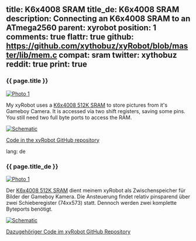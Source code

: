title: K6x4008 SRAM
title_de: K6x4008 SRAM
description: Connecting an K6x4008 SRAM to an ATmega2560
parent: xyrobot
position: 1
comments: true
flattr: true
github: https://github.com/xythobuz/xyRobot/blob/master/lib/mem.c
compat: sram
twitter: xythobuz
reddit: true
print: true
---

### {{ page.title }}

[![Photo 1][1]][2]

My xyRobot uses a [K6x4008 512K SRAM][3] to store pictures from it's Gameboy Camera. It is accessed via two shift registers, saving some pins. You still need two full byte ports to access the RAM.

[![Schematic][4]][5]

[Code in the xyRobot GitHub repository][6]

 [1]: img/ram_small.jpg
 [2]: img/ram.jpg
 [3]: http://www.reichelt.de/Drams-Srams/628512-55/3//index.html?ACTION=3&GROUPID=2954&ARTICLE=40088&SHOW=1&START=0&OFFSET=500&
 [4]: img/ram_small.png
 [5]: img/ram.png
 [6]: https://github.com/xythobuz/xyRobot/blob/master/lib/mem.c

lang: de

### {{ page.title_de }}

[![Photo 1][1]][2]

Der [K6x4008 512K SRAM][3] dient meinem xyRobot als Zwischenspeicher für Bilder der Gameboy Kamera. Die Ansteuerung findet relativ pinsparend über zwei Schieberegister (74xx573) statt. Dennoch werden zwei komplette Byteports benötigt.

[![Schematic][4]][5]

[Dazugehöriger Code im xyRobot GitHub Repository][6]

 [1]: img/ram_small.jpg
 [2]: img/ram.jpg
 [3]: http://www.reichelt.de/Drams-Srams/628512-55/3//index.html?ACTION=3&GROUPID=2954&ARTICLE=40088&SHOW=1&START=0&OFFSET=500&
 [4]: img/ram_small.png
 [5]: img/ram.png
 [6]: https://github.com/xythobuz/xyRobot/blob/master/lib/mem.c